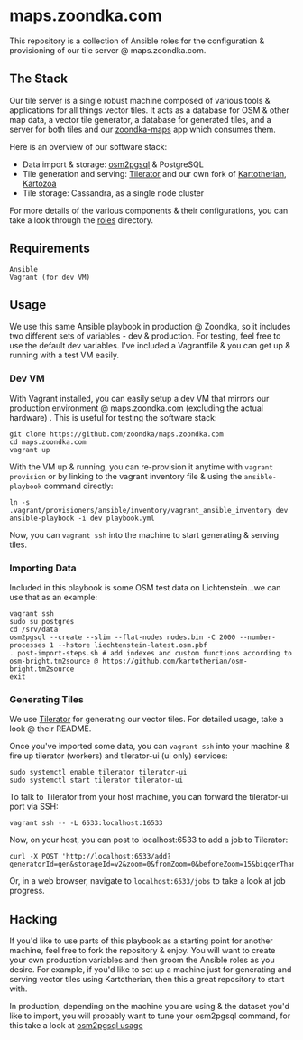 # maps.zoondka.com
This repository is a collection of Ansible roles for the configuration & provisioning of our tile server @ maps.zoondka.com.

## The Stack
Our tile server is a single robust machine composed of various tools & applications for all things vector tiles. It acts as a database for OSM & other map data, a vector tile generator, a database for generated tiles, and a server for both tiles and our [zoondka-maps](https://github.com/zoondka/zoondka-maps) app which consumes them. 

Here is an overview of our software stack:
* Data import & storage: [osm2pgsql](https://github.com/openstreetmap/osm2pgsql) & PostgreSQL
* Tile generation and serving: [Tilerator](https://github.com/kartotherian/tilerator) and our own fork of [Kartotherian](https://github.com/kartotherian/kartotherian), [Kartozoa](https://github.com/zoondka/kartozoa)
* Tile storage: Cassandra, as a single node cluster

For more details of the various components & their configurations, you can take a look through the [roles](https://github.com/zoondka/maps.zoondka.com/tree/master/roles) directory. 

## Requirements
```
Ansible
Vagrant (for dev VM)
```

## Usage
We use this same Ansible playbook in production @ Zoondka, so it includes two different sets of variables - dev & production. For testing, feel free to use the default dev variables. I've included a Vagrantfile & you can get up & running with a test VM easily.

### Dev VM
With Vagrant installed, you can easily setup a dev VM that mirrors our production environment @ maps.zoondka.com (excluding the actual hardware) . This is useful for testing the software stack:
```shell
git clone https://github.com/zoondka/maps.zoondka.com
cd maps.zoondka.com
vagrant up
```
With the VM up & running, you can re-provision it anytime with `vagrant provision` or by linking to the vagrant inventory file & using the `ansible-playbook` command directly:
```shell
ln -s .vagrant/provisioners/ansible/inventory/vagrant_ansible_inventory dev
ansible-playbook -i dev playbook.yml 
```
Now, you can `vagrant ssh` into the machine to start generating & serving tiles.

### Importing Data
Included in this playbook is some OSM test data on Lichtenstein...we can use that as an example:
```shell
vagrant ssh
sudo su postgres
cd /srv/data
osm2pgsql --create --slim --flat-nodes nodes.bin -C 2000 --number-processes 1 --hstore liechtenstein-latest.osm.pbf
. post-import-steps.sh # add indexes and custom functions according to osm-bright.tm2source @ https://github.com/kartotherian/osm-bright.tm2source
exit
```

### Generating Tiles
We use [Tilerator](https://github.com/kartotherian/tilerator) for generating our vector tiles. For detailed usage, take a look @ their README.

Once you've imported some data, you can `vagrant ssh` into your machine & fire up tilerator (workers) and tilerator-ui (ui only) services:
```shell
sudo systemctl enable tilerator tilerator-ui
sudo systemctl start tilerator tilerator-ui
```

To talk to Tilerator from your host machine, you can forward the tilerator-ui port via SSH:
```shell
vagrant ssh -- -L 6533:localhost:16533
```

Now, on your host, you can post to localhost:6533 to add a job to Tilerator:
```shell
curl -X POST 'http://localhost:6533/add?generatorId=gen&storageId=v2&zoom=0&fromZoom=0&beforeZoom=15&biggerThan=0&parts=12'
```
Or, in a web browser, navigate to `localhost:6533/jobs` to take a look at job progress.
 
## Hacking
If you'd like to use parts of this playbook as a starting point for another machine, feel free to fork the repository & enjoy. You will want to create your own production variables and then groom the Ansible roles as you desire. For example, if you'd like to set up a machine just for generating and serving vector tiles using Kartotherian, then this a great repository to start with.

In production, depending on the machine you are using & the dataset you'd like to import, you will probably want to tune your osm2pgsql command, for this take a look at [osm2pgsql usage](https://github.com/openstreetmap/osm2pgsql/blob/master/docs/usage.md)
